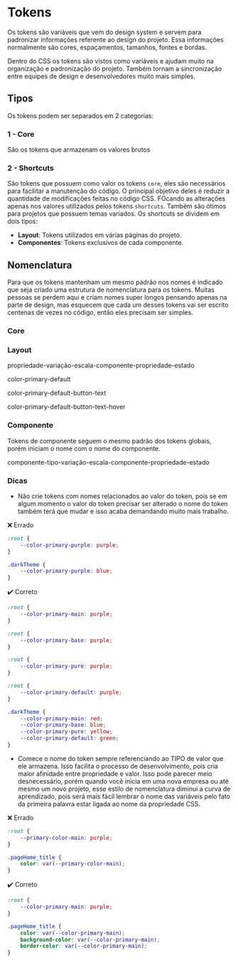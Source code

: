 # Tokens
Os tokens são variáveis que vem do design system e servem para padronizar informações referente ao design do projeto. Essa informações normalmente são cores, espaçamentos, tamanhos, fontes e bordas. 

Dentro do CSS os tokens são vistos como variáveis e ajudam muito na organização e padronização do projeto. Também tornam a sincronização entre equipes de design e desenvolvedores muito mais simples.

## Tipos
Os tokens podem ser separados em 2 categorias:

### 1 - Core
São os tokens que armazenam os valores brutos
  
### 2 - Shortcuts
São tokens que possuem como valor os tokens `core`, eles são necessários para facilitar a manutenção do código. O principal objetivo deles é reduzir a quantidade de modificações feitas no código CSS. FOcando as alterações apenas nos valores utilizados pelos tokens `shortcuts`. Também são ótimos para projetos que possuem temas variados. Os shortcuts se dividem em dois tipos:
- **Layout**: Tokens utilizados em várias páginas do projeto.
- **Componentes**: Tokens exclusivos de cada componente.
  


## Nomenclatura
Para que os tokens mantenham um mesmo padrão nos nomes é indicado que seja criado uma estrutura de nomenclatura para os tokens. Muitas pessoas se perdem aqui e criam nomes super longos pensando apenas na parte de design, mas esquecem que cada um desses tokens vai ser escrito centenas de vezes no código, então eles precisam ser simples.

### Core

### Layout

propriedade-variação-escala-componente-propriedade-estado

color-primary-default

color-primary-default-button-text

color-primary-default-button-text-hover

### Componente
Tokens de componente seguem o mesmo padrão dos tokens globais, porém iniciam o nome com o nome do componente.

componente-tipo-variação-escala-componente-propriedade-estado

### Dicas
* Não crie tokens com nomes relacionados ao valor do token, pois se em algum momento o valor do token precisar ser alterado o nome do token também terá que mudar e isso acaba demandando muito mais trabalho.

:x: Errado

```scss
:root {
	--color-primary-purple: purple;
}

.darkTheme {
	--color-primary-purple: blue;
}
```

:heavy_check_mark: Correto

```scss
:root {
	--color-primary-main: purple;
}

:root {
	--color-primary-base: purple;
}

:root {
	--color-primary-pure: purple;
}

:root {
	--color-primary-default: purple;
}

.darkTheme {
	--color-primary-main: red;
	--color-primary-base: blue;
	--color-primary-pure: yellow;
	--color-primary-default: green;
}
```

* Comece o nome do token sempre referenciando ao TIPO de valor que ele armazena. Isso facilita o processo de desenvolvimento, pois cria maior afinidade entre propriedade e valor. Isso pode parecer meio desnecessário, porém quando você inicia em uma nova empresa ou até mesmo um novo projeto, esse estilo de nomenclatura diminui a curva de aprendizado, pois será mais fácil lembrar o nome das variáveis pelo fato da primeira palavra estar ligada ao nome da propriedade CSS.
  
:x: Errado

```scss
:root {
	--primary-color-main: purple;
}

.pageHome_title {
	color: var(--primary-color-main);
}
```

:heavy_check_mark: Correto

```scss
:root {
	--color-primary-main: purple;
}

.pageHome_title {
	color: var(--color-primary-main);
	background-color: var(--color-primary-main);
	border-color: var(--color-primary-main);
}
```
